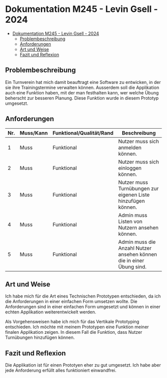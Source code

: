 # Dokumentation M245 - Levin Gsell - 2024

- [Dokumentation M245 - Levin Gsell - 2024](#dokumentation-m245---levin-gsell---2024)
  - [Problembeschreibung](#problembeschreibung)
  - [Anforderungen](#anforderungen)
  - [Art und Weise](#art-und-weise)
  - [Fazit und Reflexion](#fazit-undreflexion)

## Problembeschreibung

Ein Turnverein hat mich damit beauftragt eine Software zu entwicken, in der sie ihre Trainingstermine verwalten können. Ausserdem soll die Applikation auch eine Funktion haben, mit der man festhalten kann, wer welche Übung beherscht zur besseren Planung. Diese Funktion wurde in diesem Prototyp umgesetzt.

## Anforderungen

| Nr. | Muss/Kann | Funktional/Qualität/Rand | Beschreibung                                                         |
| --- | --------- | ------------------------ | -------------------------------------------------------------------- |
| 1   | Muss      | Funktional               | Nutzer muss sich anmelden können.                                    |
| 2   | Muss      | Funktional               | Nutzer muss sich einloggen können.                                   |
| 3   | Muss      | Funktional               | Nutzer muss Turnübungen zur eigenen Liste hinzufügen können.         |
| 4   | Muss      | Funktional               | Admin muss Listen von Nutzern ansehen können.                        |
| 5   | Muss      | Funktional               | Admin muss die Anzahl Nutzer ansehen können die in einer Übung sind. |

## Art und Weise

Ich habe mich für die Art eines Technischen Prototypen entschieden, da ich die Anforderungen in einer einfachen Form umsetzen wollte. Die Anforderungen sind in einer einfachen Form umgesetzt und können in einer echten Applikation weiterentwickelt werden.

Als Vorgehensweisen habe ich mich für das Vertikale Prototyping entschieden. Ich möchte mit meinem Prototypen eine Funktion meiner finalen Applikation zeigen. In diesem Fall die Funktion, dass Nutzer Turnübungen hinzufügen können.

## Fazit und Reflexion

Die Applikation ist für einen Prototyen eher zu gut umgesetzt. Ich habe aber jede Anforderung erfüllt alles funktioniert einwandfrei.
